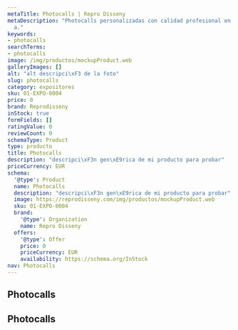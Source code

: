 ```yaml
---
metaTitle: Photocalls | Repro Disseny
metaDescription: "Photocalls personalizadas con calidad profesional en Catalu\xF1\
  a."
keywords:
- photocalls
searchTerms:
- photocalls
image: /img/productos/mockupProduct.web
galleryImages: []
alt: "alt descripci\xF3 de la foto"
slug: photocalls
category: expositores
sku: 01-EXPO-0004
price: 0
brand: Reprodisseny
inStock: true
formFields: []
ratingValue: 0
reviewCount: 0
schemaType: Product
type: producto
title: Photocalls
description: "descripci\xF3n gen\xE9rica de mi producto para probar"
priceCurrency: EUR
schema:
  '@type': Product
  name: Photocalls
  description: "descripci\xF3n gen\xE9rica de mi producto para probar"
  image: https://reprodisseny.com/img/productos/mockupProduct.web
  sku: 01-EXPO-0004
  brand:
    '@type': Organization
    name: Repro Disseny
  offers:
    '@type': Offer
    price: 0
    priceCurrency: EUR
    availability: https://schema.org/InStock
nav: Photocalls
---
```


## Photocalls

## Photocalls
